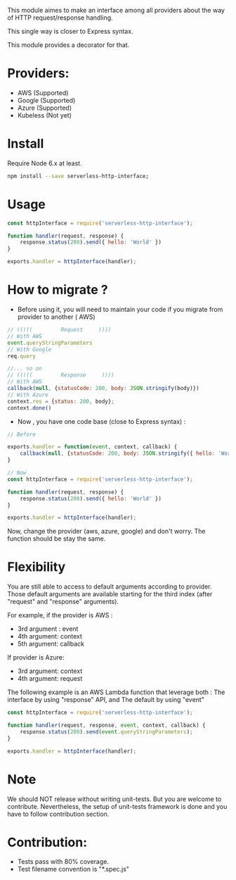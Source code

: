 This module aimes to make an interface among all providers about the way of HTTP request/response handling.

This single way is closer to Express syntax.

This module provides a decorator for that.

# Providers:

- AWS (Supported)
- Google (Supported)
- Azure (Supported)
- Kubeless (Not yet)


# Install

Require Node 6.x at least.

```sh
npm install --save serverless-http-interface;
```

# Usage

```js
const httpInterface = require('serverless-http-interface');

function handler(request, response) {
    response.status(200).send({ hello: 'World' })
}

exports.handler = httpInterface(handler);
```


# How to migrate ?


- Before using it, you will need to maintain your code if you migrate from provider to another ( AWS)

```js
// (((((         Request     ))))
// With AWS
event.queryStringParameters
// With Google
req.query

//... so on
// (((((         Response     ))))
// With AWS
callback(null, {statusCode: 200, body: JSON.stringify(body)})
// With Azure
context.res = {status: 200, body};
context.done()

```

- Now , you have one code base (close to Express syntax) :


```js
// Before

exports.handler = function(event, context, callback) {
    callback(null, {statusCode: 200, body: JSON.stringify({ hello: 'World' })})
}

// Now
const httpInterface = require('serverless-http-interface');

function handler(request, response) {
    response.status(200).send({ hello: 'World' })
}

exports.handler = httpInterface(handler);

```
Now, change the provider (aws, azure, google) and don't worry. The function should be stay the same.

# Flexibility

You are still able to access to default arguments according to provider. Those default arguments are available starting for the third index (after "request" and "response" arguments).

For example, if the provider is AWS :

- 3rd argument : event
- 4th argument: context
- 5th argument: callback


If provider is Azure:

- 3rd argument: context
- 4th argument: request

The following example is an AWS Lambda function that leverage both : The interface by using "response" API, and The default by using "event"

```js
const httpInterface = require('serverless-http-interface');

function handler(request, response, event, context, callback) {
    response.status(200).send(event.queryStringParameters);
}

exports.handler = httpInterface(handler);

```

# Note


We should NOT release without writing unit-tests. But you are welcome to contribute. Nevertheless, the setup of unit-tests framework is done and you have to follow contribution section.


# Contribution:


- Tests pass with 80% coverage.
- Test filename convention is "*.spec.js"
